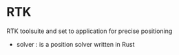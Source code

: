 RTK
===

RTK toolsuite and set to application for precise positioning 


- solver : is a position solver written in Rust
